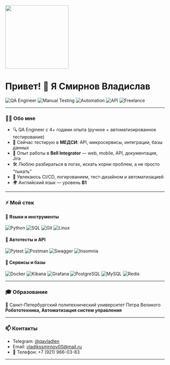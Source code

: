 <img src="https://media.giphy.com/media/WUlplcMpOCEmTGBtBW/giphy.gif" width="200"/>

# Привет! 👋 Я Смирнов Владислав

![QA Engineer](https://img.shields.io/badge/QA-Engineer-blueviolet?style=flat-square)
![Manual Testing](https://img.shields.io/badge/Manual-Testing-orange?style=flat-square)
![Automation](https://img.shields.io/badge/Automation-Python-green?style=flat-square)
![API](https://img.shields.io/badge/API-Testing-lightgrey?style=flat-square)
![Freelance](https://img.shields.io/badge/Available-Freelance-brightgreen?style=flat-square)

---

### 🧑‍💻 Обо мне
- 🔍 QA Engineer с 4+ годами опыта (ручное + автоматизированное тестирование)  
- 🏥 Сейчас тестирую в **МЕДСИ**: API, микросервисы, интеграции, базы данных  
- 💼 Опыт работы в **Bell Integrator** — web, mobile, API, документация, Jira  
- 🛠 Люблю разбираться в логах, искать корни проблем, а не просто “тыкать”  
- 🚀 Увлекаюсь CI/CD, логированием, тест-дизайном и автоматизацией  
- 🌍 Английский язык — уровень **B1**  

---

### ⚡️ Мой стек

#### 🔹 Языки и инструменты
![Python](https://img.shields.io/badge/Python-3776AB?logo=python&logoColor=white)
![SQL](https://img.shields.io/badge/SQL-336791?logo=postgresql&logoColor=white)
![Git](https://img.shields.io/badge/Git-F05032?logo=git&logoColor=white)
![Linux](https://img.shields.io/badge/Linux-FCC624?logo=linux&logoColor=black)

#### 🔹 Автотесты и API
![Pytest](https://img.shields.io/badge/Pytest-0A9EDC?logo=pytest&logoColor=white)
![Postman](https://img.shields.io/badge/Postman-FF6C37?logo=postman&logoColor=white)
![Swagger](https://img.shields.io/badge/Swagger-85EA2D?logo=swagger&logoColor=black)
![Insomnia](https://img.shields.io/badge/Insomnia-4000BF?logo=insomnia&logoColor=white)

#### 🔹 Сервисы и базы
![Docker](https://img.shields.io/badge/Docker-2496ED?logo=docker&logoColor=white)
![Kibana](https://img.shields.io/badge/Kibana-005571?logo=kibana&logoColor=white)
![Grafana](https://img.shields.io/badge/Grafana-F46800?logo=grafana&logoColor=white)
![PostgreSQL](https://img.shields.io/badge/PostgreSQL-336791?logo=postgresql&logoColor=white)
![MySQL](https://img.shields.io/badge/MySQL-4479A1?logo=mysql&logoColor=white)
![Redis](https://img.shields.io/badge/Redis-DC382D?logo=redis&logoColor=white)

---

### 🎓 Образование
📍 Санкт-Петербургский политехнический университет Петра Великого  
**Робототехника, Автоматизация систем управления**

---

### 📫 Контакты
- Telegram: [@qavladlen](https://t.me/qavladlen)  
- Email: vladikssmirnov00@mail.ru  
- 📱 Телефон: +7 (921) 966-03-83  

---
